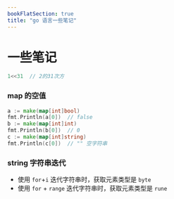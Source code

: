 ```yaml
---
bookFlatSection: true
title: "go 语言一些笔记"
---
```




# 一些笔记

```go
1<<31  // 2的31次方
```

### map 的空值
```go
a := make(map[int]bool)
fmt.Println(a[0])  // false
b := make(map[int]int)
fmt.Println(b[0])  // 0
c := make(map[int]string)
fmt.Println(c[0])  // "" 空字符串
```

### string 字符串迭代

- 使用 `for`+`i` 迭代字符串时，获取元素类型是 `byte`
- 使用 `for` + `range` 迭代字符串时，获取元素类型是 `rune`

